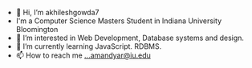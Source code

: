 - 👋 Hi, I’m akhileshgowda7
- I'm a Computer Science Masters Student in Indiana University Bloomington 
- 👀 I’m interested in Web Development, Database systems and design.
- 🌱 I’m currently learning JavaScript. RDBMS.
- 📫 How to reach me ...amandyar@iu.edu 

<!---
akhileshgowda7/akhileshgowda7 is a ✨ special ✨ repository because its `README.md` (this file) appears on your GitHub profile.
You can click the Preview link to take a look at your changes.
--->
